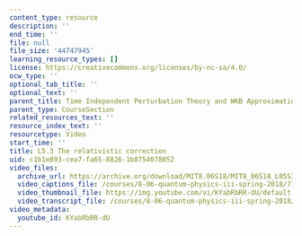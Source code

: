 ```yaml
---
content_type: resource
description: ''
end_time: ''
file: null
file_size: '44747945'
learning_resource_types: []
license: https://creativecommons.org/licenses/by-nc-sa/4.0/
ocw_type: ''
optional_tab_title: ''
optional_text: ''
parent_title: Time Independent Perturbation Theory and WKB Approximation
parent_type: CourseSection
related_resources_text: ''
resource_index_text: ''
resourcetype: Video
start_time: ''
title: L5.3 The relativistic correction
uid: c1b1e893-cea7-fa65-8826-1b8754078052
video_files:
  archive_url: https://archive.org/download/MIT8.06S18/MIT8_06S18_L05S3_300k.mp4
  video_captions_file: /courses/8-06-quantum-physics-iii-spring-2018/71e19b721e5e5ebaa269014cfa486032_KYabRbRR-dU.vtt
  video_thumbnail_file: https://img.youtube.com/vi/KYabRbRR-dU/default.jpg
  video_transcript_file: /courses/8-06-quantum-physics-iii-spring-2018/27804649d8a77da7ae025f841dad4bd0_KYabRbRR-dU.pdf
video_metadata:
  youtube_id: KYabRbRR-dU
---
```


